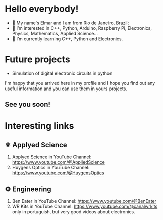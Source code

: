 # Hello everybody!

- 👋 My name's Elmar and I am from Rio de Janeiro, Brazil;
- 👀 I’m interested in C++, Python, Arduino, Raspberry Pi, Electronics, Physics, Mathematics, Applied Science...
- 🌱 I’m currently learning C++, Python and Electronics.

# Future projects

- Simulation of digital electronic circuits in python

I'm happy that you arrived here in my profile and I hope you find out any useful information and you can use them in yours projects.

## See you soon!

# Interesting links

## ⚛ Applyed Science

1. Applyed Science in YouTube Channel: https://www.youtube.com/@AppliedScience
1. Huygens Optics in YouTube Channel: https://www.youtube.com/@HuygensOptics

## ⚙ Engineering

1. Ben Eater in YouTube Channel: https://www.youtube.com/@BenEater
2. WR Kits in YouTube Channel: https://www.youtube.com/@canalwrkits only in portuguish, but very good videos about electronics.

<!---
ElmarUhl/ElmarUhl is a ✨ special ✨ repository because its `README.md` (this file) appears on your GitHub profile.
You can click the Preview link to take a look at your changes.
--->
